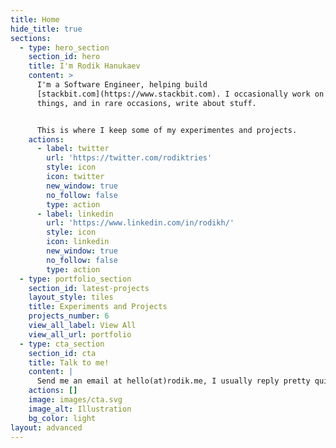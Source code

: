 ```yaml
---
title: Home
hide_title: true
sections:
  - type: hero_section
    section_id: hero
    title: I'm Rodik Hanukaev
    content: >
      I'm a Software Engineer, helping build
      [stackbit.com](https://www.stackbit.com). I occasionally work on other
      things, and in rare occasions, write about stuff.


      This is where I keep some of my experimentes and projects.
    actions:
      - label: twitter
        url: 'https://twitter.com/rodiktries'
        style: icon
        icon: twitter
        new_window: true
        no_follow: false
        type: action
      - label: linkedin
        url: 'https://www.linkedin.com/in/rodikh/'
        style: icon
        icon: linkedin
        new_window: true
        no_follow: false
        type: action
  - type: portfolio_section
    section_id: latest-projects
    layout_style: tiles
    title: Experiments and Projects
    projects_number: 6
    view_all_label: View All
    view_all_url: portfolio
  - type: cta_section
    section_id: cta
    title: Talk to me!
    content: |
      Send me an email at hello(at)rodik.me, I usually reply pretty quickly.
    actions: []
    image: images/cta.svg
    image_alt: Illustration
    bg_color: light
layout: advanced
---
```

